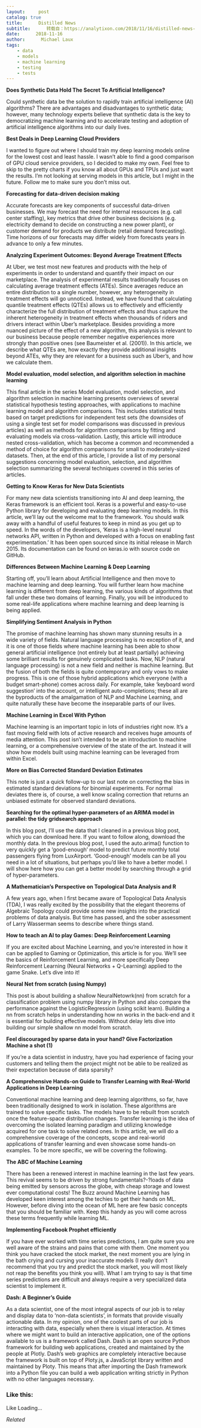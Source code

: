 ```yaml
---
layout:     post
catalog: true
title:      Distilled News
subtitle:      转载自：https://analytixon.com/2018/11/16/distilled-news-910/
date:      2018-11-16
author:      Michael Laux
tags:
    - data
    - models
    - machine learning
    - testing
    - tests
---
```


**Does Synthetic Data Hold The Secret To Artificial Intelligence?**

Could synthetic data be the solution to rapidly train artificial intelligence (AI) algorithms? There are advantages and disadvantages to synthetic data; however, many technology experts believe that synthetic data is the key to democratizing machine learning and to accelerate testing and adoption of artificial intelligence algorithms into our daily lives.

**Best Deals in Deep Learning Cloud Providers**

I wanted to figure out where I should train my deep learning models online for the lowest cost and least hassle. I wasn’t able to find a good comparison of GPU cloud service providers, so I decided to make my own. Feel free to skip to the pretty charts if you know all about GPUs and TPUs and just want the results. I’m not looking at serving models in this article, but I might in the future. Follow me to make sure you don’t miss out.

**Forecasting for data-driven decision making**

Accurate forecasts are key components of successful data-driven businesses. We may forecast the need for internal ressources (e.g. call center staffing), key metrics that drive other business decisions (e.g. electricity demand to decide on constructing a new power plant), or customer demand for products we distribute (retail demand forecasting). Time horizons of our forecasts may differ widely from forecasts years in advance to only a few minutes.

**Analyzing Experiment Outcomes: Beyond Average Treatment Effects**

At Uber, we test most new features and products with the help of experiments in order to understand and quantify their impact on our marketplace. The analysis of experimental results traditionally focuses on calculating average treatment effects (ATEs). Since averages reduce an entire distribution to a single number, however, any heterogeneity in treatment effects will go unnoticed. Instead, we have found that calculating quantile treatment effects (QTEs) allows us to effectively and efficiently characterize the full distribution of treatment effects and thus capture the inherent heterogeneity in treatment effects when thousands of riders and drivers interact within Uber’s marketplace. Besides providing a more nuanced picture of the effect of a new algorithm, this analysis is relevant to our business because people remember negative experiences more strongly than positive ones (see Baumeister et al. (2001)). In this article, we describe what QTEs are, how exactly they provide additional insights beyond ATEs, why they are relevant for a business such as Uber’s, and how we calculate them.

**Model evaluation, model selection, and algorithm selection in machine learning**

This final article in the series Model evaluation, model selection, and algorithm selection in machine learning presents overviews of several statistical hypothesis testing approaches, with applications to machine learning model and algorithm comparisons. This includes statistical tests based on target predictions for independent test sets (the downsides of using a single test set for model comparisons was discussed in previous articles) as well as methods for algorithm comparisons by fitting and evaluating models via cross-validation. Lastly, this article will introduce nested cross-validation, which has become a common and recommended a method of choice for algorithm comparisons for small to moderately-sized datasets. Then, at the end of this article, I provide a list of my personal suggestions concerning model evaluation, selection, and algorithm selection summarizing the several techniques covered in this series of articles.

**Getting to Know Keras for New Data Scientists**

For many new data scientists transitioning into AI and deep learning, the Keras framework is an efficient tool. Keras is a powerful and easy-to-use Python library for developing and evaluating deep learning models. In this article, we’ll lay out the welcome mat to the framework. You should walk away with a handful of useful features to keep in mind as you get up to speed. In the words of the developers, ‘Keras is a high-level neural networks API, written in Python and developed with a focus on enabling fast experimentation.’ It has been open sourced since its initial release in March 2015. Its documentation can be found on keras.io with source code on GitHub.

**Differences Between Machine Learning & Deep Learning**

Starting off, you’ll learn about Artificial Intelligence and then move to machine learning and deep learning. You will further learn how machine learning is different from deep learning, the various kinds of algorithms that fall under these two domains of learning. Finally, you will be introduced to some real-life applications where machine learning and deep learning is being applied.

**Simplifying Sentiment Analysis in Python**

The promise of machine learning has shown many stunning results in a wide variety of fields. Natural language processing is no exception of it, and it is one of those fields where machine learning has been able to show general artificial intelligence (not entirely but at least partially) achieving some brilliant results for genuinely complicated tasks. Now, NLP (natural language processing) is not a new field and neither is machine learning. But the fusion of both the fields is quite contemporary and only vows to make progress. This is one of those hybrid applications which everyone (with a budget smart-phone) comes across daily. For example, take ‘keyboard word suggestion’ into the account, or intelligent auto-completions; these all are the byproducts of the amalgamation of NLP and Machine Learning, and quite naturally these have become the inseparable parts of our lives.

**Machine Learning in Excel With Python**

Machine learning is an important topic in lots of industries right now. It’s a fast moving field with lots of active research and receives huge amounts of media attention. This post isn’t intended to be an introduction to machine learning, or a comprehensive overview of the state of the art. Instead it will show how models built using machine learning can be leveraged from within Excel.

**More on Bias Corrected Standard Deviation Estimates**

This note is just a quick follow-up to our last note on correcting the bias in estimated standard deviations for binomial experiments. For normal deviates there is, of course, a well know scaling correction that returns an unbiased estimate for observed standard deviations.

**Searching for the optimal hyper-parameters of an ARIMA model in parallel: the tidy gridsearch approach**

In this blog post, I’ll use the data that I cleaned in a previous blog post, which you can download here. If you want to follow along, download the monthly data. In the previous blog post, I used the auto.arima() function to very quickly get a ‘good-enough’ model to predict future monthly total passengers flying from LuxAirport. ‘Good-enough’ models can be all you need in a lot of situations, but perhaps you’d like to have a better model. I will show here how you can get a better model by searching through a grid of hyper-parameters.

**A Mathematician’s Perspective on Topological Data Analysis and R**

A few years ago, when I first became aware of Topological Data Analysis (TDA), I was really excited by the possibility that the elegant theorems of Algebraic Topology could provide some new insights into the practical problems of data analysis. But time has passed, and the sober assessment of Larry Wasserman seems to describe where things stand.

**How to teach an AI to play Games: Deep Reinforcement Learning**

If you are excited about Machine Learning, and you’re interested in how it can be applied to Gaming or Optimization, this article is for you. We’ll see the basics of Reinforcement Learning, and more specifically Deep Reinforcement Learning (Neural Networks + Q-Learning) applied to the game Snake. Let’s dive into it!

**Neural Net from scratch (using Numpy)**

This post is about building a shallow NeuralNetowrk(nn) from scratch for a classification problem using numpy library in Python and also compare the performance against the LogisticRegression (using scikit learn). Building a nn from scratch helps in understanding how nn works in the back-end and it is essential for building effective models. Without delay lets dive into building our simple shallow nn model from scratch.

**Feel discouraged by sparse data in your hand? Give Factorization Machine a shot (1)**

If you’re a data scientist in industry, have you had experience of facing your customers and telling them the project might not be able to be realized as their expectation because of data sparsity?

**A Comprehensive Hands-on Guide to Transfer Learning with Real-World Applications in Deep Learning**

Conventional machine learning and deep learning algorithms, so far, have been traditionally designed to work in isolation. These algorithms are trained to solve specific tasks. The models have to be rebuilt from scratch once the feature-space distribution changes. Transfer learning is the idea of overcoming the isolated learning paradigm and utilizing knowledge acquired for one task to solve related ones. In this article, we will do a comprehensive coverage of the concepts, scope and real-world applications of transfer learning and even showcase some hands-on examples. To be more specific, we will be covering the following.

**The ABC of Machine Learning**

There has been a renewed interest in machine learning in the last few years. This revival seems to be driven by strong fundamentals?-?loads of data being emitted by sensors across the globe, with cheap storage and lowest ever computational costs! The Buzz around Machine Learning has developed keen interest among the techies to get their hands on ML. However, before diving into the ocean of ML here are few basic concepts that you should be familiar with. Keep this handy as you will come across these terms frequently while learning ML.

**Implementing Facebook Prophet efficiently**

If you have ever worked with time series predictions, I am quite sure you are well aware of the strains and pains that come with them. One moment you think you have cracked the stock market, the next moment you are lying in the bath crying and cursing your inaccurate models (I really don’t recommend that you try and predict the stock market, you will most likely not reap the benefits you think you will). What I am trying to say is that time series predictions are difficult and always require a very specialized data scientist to implement it.

**Dash: A Beginner’s Guide**

As a data scientist, one of the most integral aspects of our job is to relay and display data to ‘non-data scientists’, in formats that provide visually actionable data. In my opinion, one of the coolest parts of our job is interacting with data, especially when there is visual interaction. At times where we might want to build an interactive application, one of the options available to us is a framework called Dash. Dash is an open source Python framework for building web applications, created and maintained by the people at Plotly. Dash’s web graphics are completely interactive because the framework is built on top of Ploty.js, a JavaScript library written and maintained by Ploty. This means that after importing the Dash framework into a Python file you can build a web application writing strictly in Python with no other languages necessary.





### Like this:

Like Loading...


*Related*

